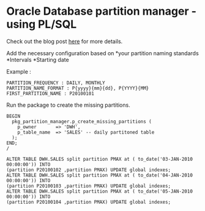 # Oracle Database partition manager - using PL/SQL

Check out the blog post [here](http://rchamarthi.com/2016/06/06/oracle-database-partition-manager-using-plsql/) for more details.

Add the necessary configuration based on 
*your partition naming standards
*Intervals
*Starting date 

Example : 

```
PARTITION_FREQUENCY : DAILY, MONTHLY
PARTITION_NAME_FORMAT : P{yyyy}{mm}{dd}, P{YYYY}{MM}
FIRST_PARTITION_NAME : P20100101
```

Run the package to create the missing partitions.

```
BEGIN
  pkg_partition_manager.p_create_missing_partitions (
    p_owner       => 'DWH',
    p_table_name  => 'SALES' -- daily partitoned table
  );
END;
/

ALTER TABLE DWH.SALES split partition PMAX at ( to_date('03-JAN-2010 00:00:00')) INTO          
(partition P20100102 ,partition PMAX) UPDATE global indexes;
ALTER TABLE DWH.SALES split partition PMAX at ( to_date('04-JAN-2010 00:00:00')) INTO          
(partition P20100103 ,partition PMAX) UPDATE global indexes;
ALTER TABLE DWH.SALES split partition PMAX at ( to_date('05-JAN-2010 00:00:00')) INTO
(partition P20100104 ,partition PMAX) UPDATE global indexes;
```
